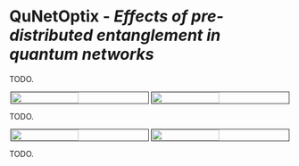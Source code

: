 # QuNetOptix - *Effects of pre-distributed entanglement in quantum networks*

TODO.

<div style="display: flex; justify-content: space-around;">
    <img src="https://i.imgur.com/PlDmLvD.gif" width="49%" style="border: 1px solid #333333"/>
    <img src="https://i.imgur.com/Qr5zMnT.gif" width="49%" style="border: 1px solid #333333"/>
</div>

TODO.

<div style="display: flex; justify-content: space-around;">
    <img src="https://i.imgur.com/fLCBQ1R.gif" width="49%" style="border: 1px solid #333333"/>
    <img src="https://i.imgur.com/ZXiSzDA.gif" width="49%" style="border: 1px solid #333333"/>
</div>

TODO.

